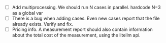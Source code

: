 - [ ] Add multiprocessing. We should run N cases in parallel. hardcode N=3 as a global var
- [ ] There is a bug when adding cases. Even new cases report that the file already exists. Verify and fix.
- [ ] Pricing info. A measurement report should also contain information about the total cost of the measurement, using the litellm api.
